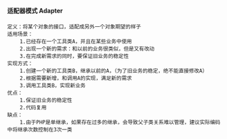 #### 适配器模式 Adapter
    定义：将某个对象的接口，适配成另外一个对象期望的样子
    适用场景：
        1.已经存在一个工具类A，并且在某些业务中使用
        2.出现一个新的需求：和以前的业务很类似，但是又有改动
        3.在完成新需求的同时，要保证旧业务的稳定性
    实现方式：
        1.创建一个新的工具类B，继承以前的A，（为了旧业务的稳定，绝不能直接修改A）
        2.根据需要新增，和调用A的实现，满足新的需求
        3.调用工具类B，实现新业务
    优点：
        1.保证旧业务的稳定性
        2.代码复用
    缺点：
        1.由于PHP是单继承，如果存在过多的继承，会导致父子类关系难以管理，建议实际编码中将继承次数控制在3次一类
        